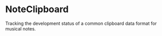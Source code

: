 # NoteClipboard
Tracking the development status of a common clipboard data format for musical notes.
